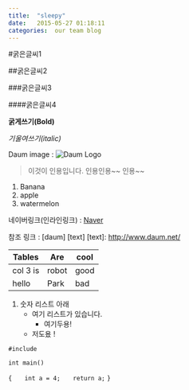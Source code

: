 ```yaml
---
title:  "sleepy"
date:   2015-05-27 01:18:11
categories:  our team blog
---
```


#굵은글씨1

##굵은글씨2

###굵은글씨3

####굵은글씨4

**굵게쓰기(Bold)**

*기울여쓰기(italic)*

Daum image : ![Daum Logo](http://icon.daumcdn.net/w/icon/1312/19/152729032.png)

> 이것이 인용입니다.
> 인용인용~~
> 인용~~

1. Banana
2. apple
3. watermelon

네이버링크(인라인링크) : [Naver](http://www.naver.com)

참조 링크 : [daum] [text]
[text]: http://www.daum.net/


|Tables    | Are   | cool |
|---|---|---|
| col 3 is |robot  | good |
| hello    | Park  | bad  |

1. 숫자 리스트 아래
   - 여기 리스트가 있습니다.
      * 여기두용!
   - 저도욨 !

`#include`

`int main()`

`{`
`   int a = 4;`
`   return a;`
`}`
